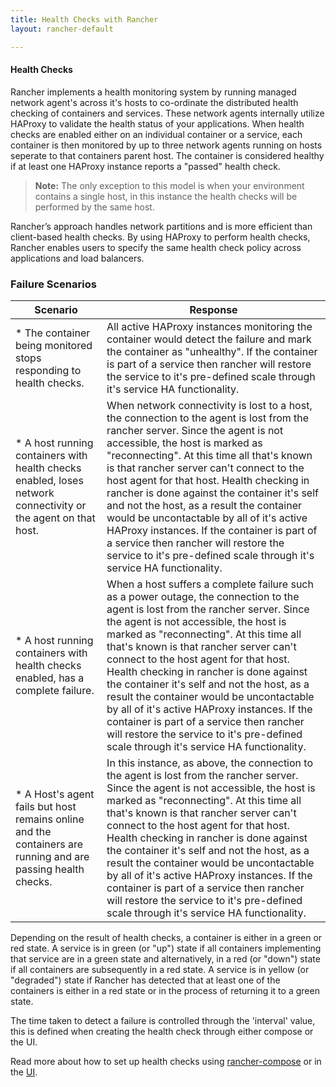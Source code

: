 ```yaml
---
title: Health Checks with Rancher
layout: rancher-default

---
```


#### Health Checks

Rancher implements a health monitoring system by running managed network agent's across it's hosts to co-ordinate the distributed health checking of containers and services. These network agents internally utilize HAProxy to validate the health status of your applications. When health checks are enabled either on an individual container or a service, each container is then monitored by up to three network agents running on hosts seperate to that containers parent host. The container is considered healthy if at least one HAProxy instance reports a "passed" health check.

> **Note:** The only exception to this model is when your environment contains a single host, in this instance the health checks will be performed by the same host.

Rancher’s approach handles network partitions and is more efficient than client-based health checks. By using HAProxy to perform health checks, Rancher enables users to specify the same health check policy across applications and load balancers.

### Failure Scenarios

Scenario | Response
----|----
* The container being monitored stops responding to health checks. | All active HAProxy instances monitoring the container would detect the failure and mark the container as "unhealthy". If the container is part of a service then rancher will restore the service to it's pre-defined scale through it's service HA functionality.
* A host running containers with health checks enabled, loses network connectivity or the agent on that host. | When network connectivity is lost to a host, the connection to the agent is lost from the rancher server. Since the agent is not accessible, the host is marked as "reconnecting". At this time all that's known is that rancher server can't connect to the host agent for that host. Health checking in rancher is done against the container it's self and not the host, as a result the container would be uncontactable by all of it's active HAProxy instances. If the container is part of a service then rancher will restore the service to it's pre-defined scale through it's service HA functionality.
* A host running containers with health checks enabled, has a complete failure. | When a host suffers a complete failure such as a power outage, the connection to the agent is lost from the rancher server. Since the agent is not accessible, the host is marked as "reconnecting". At this time all that's known is that rancher server can't connect to the host agent for that host. Health checking in rancher is done against the container it's self and not the host, as a result the container would be uncontactable by all of it's active HAProxy instances. If the container is part of a service then rancher will restore the service to it's pre-defined scale through it's service HA functionality.
* A Host's agent fails but host remains online and the containers are running and are passing health checks. | In this instance, as above, the connection to the agent is lost from the rancher server. Since the agent is not accessible, the host is marked as "reconnecting". At this time all that's known is that rancher server can't connect to the host agent for that host. Health checking in rancher is done against the container it's self and not the host, as a result the container would be uncontactable by all of it's active HAProxy instances. If the container is part of a service then rancher will restore the service to it's pre-defined scale through it's service HA functionality.

Depending on the result of health checks, a container is either in a green or red state. A service is in green (or "up") state if all containers implementing that service are in a green state and alternatively, in a red (or "down") state if all containers are subsequently in a red state.  A service is in yellow (or "degraded") state if Rancher has detected that at least one of the containers is either in a red state or in the process of returning it to a green state.

The time taken to detect a failure is controlled through the 'interval' value, this is defined when creating the health check through either compose or the UI.

Read more about how to set up health checks using [rancher-compose]({{site.baseurl}}/rancher/rancher-compose/rancher-services/#health-check-for-services) or in the [UI]({{site.baseurl}}/rancher/rancher-ui/applications/stacks/adding-services/#health-checks).
